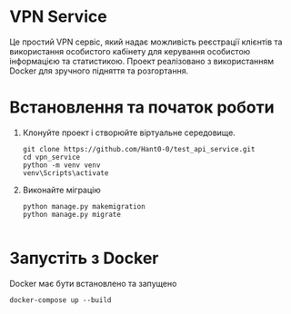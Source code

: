 # VPN Service
Це простий VPN сервіс, який надає можливість реєстрації клієнтів та використання особистого кабінету для керування особистою інформацією та статистикою. Проект реалізовано з використанням Docker для зручного підняття та розгортання.

# Встановлення та початок роботи

1. Клонуйте проект і створюйте віртуальне середовище.
    ````
    git clone https://github.com/Hant0-0/test_api_service.git
    cd vpn_service
    python -m venv venv
    venv\Scripts\activate

2. Виконайте міграцію
    
    ```
   python manage.py makemigration
   python manage.py migrate
        
# Запустіть з Docker
Docker має бути встановлено та запущено

```
docker-compose up --build

    